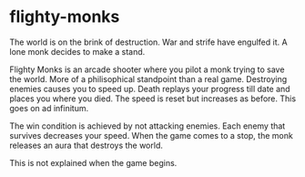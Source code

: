flighty-monks
=============

The world is on the brink of destruction. War and strife have engulfed it. A lone monk decides to make a stand.

Flighty Monks is an arcade shooter where you pilot a monk trying to save the world. More of a philisophical standpoint than a real game. Destroying enemies causes you to speed up. Death replays your progress till date and places you where you died. The speed is reset but increases as before. This goes on ad infinitum.

The win condition is achieved by not attacking enemies. Each enemy that survives decreases your speed. When the game comes to a stop, the monk releases an aura that destroys the world.

This is not explained when the game begins.
